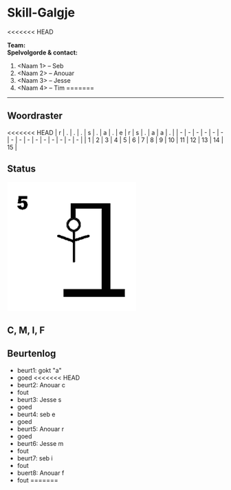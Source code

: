 # Skill-Galgje
<<<<<<< HEAD

**Team:** <Paart>  
**Spelvolgorde & contact:**
1. <Naam 1> – Seb
2. <Naam 2> – Anouar
3. <Naam 3> – Jesse
4. <Naam 4> – Tim
=======

---

## Woordraster
<!-- Pas het aantal kolommen aan aan de woordlengte -->
<<<<<<< HEAD
| r | . | . | . | s | . | a | . | e | r | s | . | a | a | . |
| - | - | - | - | - | - | - | - | - | - | - | - | - | - | - |
| 1 | 2 | 3 | 4 | 5 | 6 | 7 | 8 | 9 | 10 | 11 | 12 | 13 | 14 | 15 |

## Status
![status](images/5.png)

C, M, I, F
---

## Beurtenlog
- beurt1: <seb> gokt "a"
- goed
<<<<<<< HEAD
- beurt2: Anouar c
- fout
- beurt3: Jesse s
- goed
- beurt4: seb e
- goed
- beurt5: Anouar r
- goed
- beurt6: Jesse m
- fout
- beurt7: seb i
- fout
- buert8: Anouar f
- fout
=======
